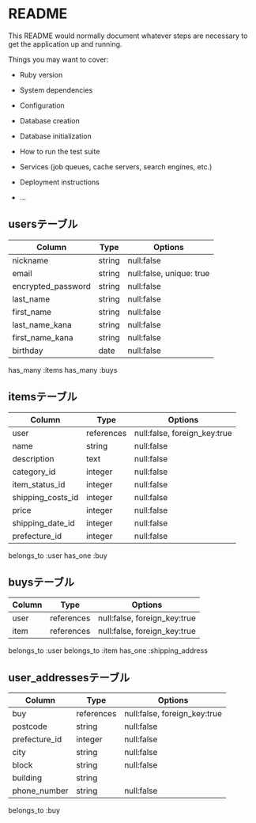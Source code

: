 # README

This README would normally document whatever steps are necessary to get the
application up and running.

Things you may want to cover:

* Ruby version

* System dependencies

* Configuration

* Database creation

* Database initialization

* How to run the test suite

* Services (job queues, cache servers, search engines, etc.)

* Deployment instructions

* ...

## usersテーブル
| Column             | Type    | Options    |
|--------------------|---------|----------- |
| nickname           | string  | null:false |
| email              | string  | null:false, unique: true |
| encrypted_password | string  | null:false |
| last_name          | string  | null:false |
| first_name         | string  | null:false |
| last_name_kana     | string  | null:false |
| first_name_kana    | string  | null:false |
| birthday           | date    | null:false |
has_many :items
has_many :buys

## itemsテーブル
| Column             | Type              | Options                      |
|--------------------|-------------------|------------------------------|
| user               | references        | null:false, foreign_key:true |
| name               | string            | null:false                   |
| description        | text              | null:false                   |
| category_id        | integer           | null:false                   |
| item_status_id     | integer           | null:false                   |
| shipping_costs_id  | integer           | null:false                   |
| price              | integer           | null:false                   |
| shipping_date_id   | integer           | null:false                   |
| prefecture_id   | integer           | null:false                   |
belongs_to :user
has_one :buy




## buysテーブル
| Column             | Type              | Options                      |
|--------------------|-------------------|------------------------------|
| user               | references        | null:false, foreign_key:true |
| item               | references        | null:false, foreign_key:true |
belongs_to :user
belongs_to :item
has_one :shipping_address


## user_addressesテーブル
| Column             | Type              | Options                      |
|--------------------|-------------------|------------------------------|
| buy                | references        | null:false, foreign_key:true |
| postcode           | string            | null:false                   |
| prefecture_id      | integer           | null:false                   |
| city               | string            | null:false                   |
| block              | string            | null:false                   |
| building           | string            |                              |
| phone_number       | string            | null:false                   |
belongs_to :buy

